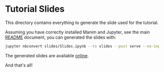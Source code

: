 # Tutorial Slides

This directory contains everything to generate the slide used for the tutorial.

Assuming you have correctly installed Manim and Jupyter, see the main [README](../README.md) document, you can generated the slides with:

```bash
jupyter nbconvert slides/Slides.ipynb --to slides --post serve --no-input
```

The generated slides are available [online](https://eertmans.be/manim-tutorial).

And that's all!

